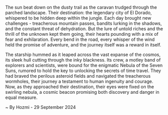 
The sun beat down on the dusty trail as the caravan trudged through the parched landscape. Their destination: the legendary city of El Dorado, whispered to be hidden deep within the jungle. Each day brought new challenges - treacherous mountain passes, bandits lurking in the shadows, and the constant threat of dehydration. But the lure of untold riches and the thrill of the unknown kept them going, their hearts pounding with a mix of fear and exhilaration. Every bend in the road, every whisper of the wind held the promise of adventure, and the journey itself was a reward in itself.

The starship hummed as it leaped across the vast expanse of the cosmos, its sleek hull cutting through the inky blackness. Its crew, a motley band of explorers and scientists, were bound for the enigmatic Nebula of the Seven Suns, rumored to hold the key to unlocking the secrets of time travel.  They had braved the perilous asteroid fields and navigated the treacherous wormholes, their journey a testament to human ingenuity and courage. Now, as they approached their destination, their eyes were fixed on the swirling nebula, a cosmic beacon promising both discovery and danger in equal measure. 

~ By Hozmi - 29 September 2024
